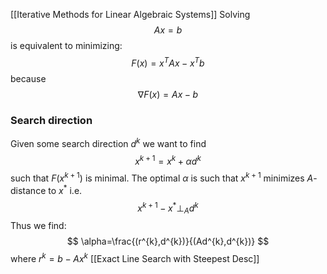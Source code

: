 [[Iterative Methods for Linear Algebraic Systems]]
Solving 
$$
Ax=b
$$
is equivalent to minimizing:
$$
F(x)=x^{T}Ax-x^{T}b
$$
because 
$$
\nabla F(x) = Ax - b
$$
### Search direction
Given some search direction $d^{k}$ we want to find
$$
x^{k+1}=x^{k}+\alpha d^{k}
$$
such that $F(x^{k+1})$ is minimal.
The optimal $\alpha$ is such that $x^{k+1}$ minimizes $A$-distance to $x^{*}$ i.e. 
$$
x^{k+1}-x^{*}\bot_{A} d^{k}
$$
Thus we find:
$$
\alpha=\frac{(r^{k},d^{k})}{(Ad^{k},d^{k})}
$$
where $r^{k}=b-Ax^{k}$
[[Exact Line Search with Steepest Desc]]

